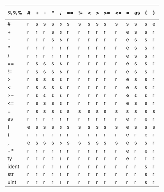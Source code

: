 |%%%|#|+|-|*|/|==|!=|\<|\>|\>=|\<=|=|as|\(|\)|,|-*|ty|ident|str|uint
|---|---|---|---|---|---|---|---|---|---|---|---|---|---|---|---|---|---|---|---|---|---
#|r|s|s|s|s|s|s|s|s|s|s|s|s|s|e|e|s|e|s|s|s
+|r|r|r|s|s|r|r|r|r|r|r|e|s|s|r|r|s|e|s|s|s
-|r|r|r|s|s|r|r|r|r|r|r|e|s|s|r|r|s|e|s|s|s
*|r|r|r|r|r|r|r|r|r|r|r|e|s|s|r|r|s|e|s|s|s
/|r|r|r|r|r|r|r|r|r|r|r|e|s|s|r|r|s|e|s|s|s
==|r|s|s|s|s|r|r|r|r|r|r|e|s|s|r|r|s|e|s|s|s
!=|r|s|s|s|s|r|r|r|r|r|r|e|s|s|r|r|s|e|s|s|s
&gt;|r|s|s|s|s|r|r|r|r|r|r|e|s|s|r|r|s|e|s|s|s
&lt;|r|s|s|s|s|r|r|r|r|r|r|e|s|s|r|r|s|e|s|s|s
&gt;=|r|s|s|s|s|r|r|r|r|r|r|e|s|s|r|r|s|e|s|s|s
&lt;=|r|s|s|s|s|r|r|r|r|r|r|e|s|s|r|r|s|e|s|s|s
=|r|s|s|s|s|s|s|s|s|s|s|s|s|s|s|r|s|e|s|s|s
as|r|r|r|r|r|r|r|r|r|r|r|e|r|e|r|r|e|s|e|e|e
(|e|s|s|s|s|s|s|s|s|s|s|e|s|s|s|s|s|e|s|s|s
)|r|r|r|r|r|r|r|r|r|r|r|e|r|e|r|r|e|e|e|e|e
,|e|s|s|s|s|s|s|s|s|s|s|e|s|s|r|r|s|e|s|s|s
-*|r|r|r|r|r|r|r|r|r|r|r|e|r|e|r|r|s|e|s|s|s
ty|r|r|r|r|r|r|r|r|r|r|r|e|r|r|r|r|r|e|e|e|e
ident|r|r|r|r|r|r|r|r|r|r|r|r|r|s|r|r|e|e|e|e|e
str|r|r|r|r|r|r|r|r|r|r|r|r|r|s|r|r|e|e|e|e|e
uint|r|r|r|r|r|r|r|r|r|r|r|r|r|s|r|r|e|e|e|e|e
